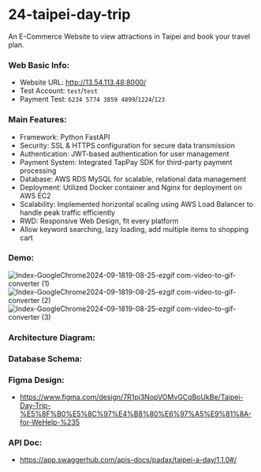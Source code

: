 # 24-taipei-day-trip

An E-Commerce Website to view attractions in Taipei and book your travel plan. 

### Web Basic Info:

- Website URL: http://13.54.113.48:8000/
- Test Account: `test`/`test`
- Payment Test: `6234 5774 3859 4899`/`1224`/`123`

### Main Features:

- Framework: Python FastAPI 
- Security: SSL & HTTPS configuration for secure data transmission
- Authentication: JWT-based authentication for user management
- Payment System: Integrated TapPay SDK for third-party payment processing 
- Database: AWS RDS MySQL for scalable, relational data management 
- Deployment: Utilized Docker container and Nginx for deployment on AWS EC2 
- Scalability: Implemented horizontal scaling using AWS Load Balancer to handle peak traffic efficiently 
- RWD: Responsive Web Design, fit every platform
- Allow keyword searching, lazy loading, add multiple items to shopping cart

### Demo:

![Index-GoogleChrome2024-09-1819-08-25-ezgif com-video-to-gif-converter (1)](https://github.com/user-attachments/assets/9500c1ff-f7a2-4ad5-9c83-9550b46af337)
![Index-GoogleChrome2024-09-1819-08-25-ezgif com-video-to-gif-converter (2)](https://github.com/user-attachments/assets/fe930cf0-18ba-4d80-a1e6-ce04b7baa7b6)
![Index-GoogleChrome2024-09-1819-08-25-ezgif com-video-to-gif-converter (3)](https://github.com/user-attachments/assets/c86b1469-45bc-4ff0-a004-034b86d4df59)


### Architecture Diagram:





### Database Schema:

### Figma Design:

- https://www.figma.com/design/7R1pj3NopVOMvGCqBoUkBe/Taipei-Day-Trip-%E5%8F%B0%E5%8C%97%E4%B8%80%E6%97%A5%E9%81%8A-for-WeHelp-%235

### API Doc:

- https://app.swaggerhub.com/apis-docs/padax/taipei-a-day/1.1.0#/